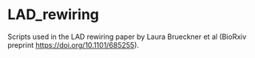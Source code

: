 # LAD_rewiring
Scripts used in the LAD rewiring paper by Laura Brueckner et al (BioRxiv preprint https://doi.org/10.1101/685255).

